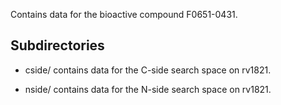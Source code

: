 Contains data for the bioactive compound F0651-0431.

## Subdirectories

- cside/ contains data for the C-side search space on rv1821.

- nside/ contains data for the N-side search space on rv1821.


